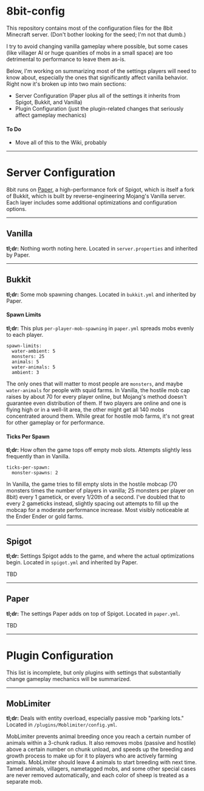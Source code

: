 # 8bit-config
This repository contains most of the configuration files for the 8bit Minecraft server. (Don't bother looking for the seed; I'm not that dumb.)

I try to avoid changing vanilla gameplay where possible, but some cases (like villager AI or huge quanities of mobs in a small space) are too detrimental to performance to leave them as-is.

Below, I'm working on summarizing most of the settings players will need to know about, especially the ones that significantly affect vanilla behavior. Right now it's broken up into two main sections:

- Server Configuration (Paper plus all of the settings it inherits from Spigot, Bukkit, and Vanilla)
- Plugin Configuration (just the plugin-related changes that seriously affect gameplay mechanics)

#### To Do
- Move all of this to the Wiki, probably

---

# Server Configuration

8bit runs on [Paper](http://papermc.io), a high-performance fork of Spigot, which is itself a fork of Bukkit, which is built by reverse-engineering Mojang's Vanilla server. Each layer includes some additional optimizations and configuration options.

---

## Vanilla
**tl;dr:** Nothing worth noting here. Located in ```server.properties``` and inherited by Paper.

---

## Bukkit
**tl;dr:** Some mob spawning changes. Located in ```bukkit.yml``` and inherited by Paper.

#### Spawn Limits
**tl;dr:** This plus ```per-player-mob-spawning``` in ```paper.yml``` spreads mobs evenly to each player.
```
spawn-limits:
  water-ambient: 5
  monsters: 25
  animals: 5
  water-animals: 5
  ambient: 3
```
The only ones that will matter to most people are ```monsters```, and maybe ```water-animals``` for people with squid farms. In Vanilla, the hostile mob cap raises by about 70 for every player online, but Mojang's method doesn't guarantee even distribution of them. If two players are online and one is flying high or in a well-lit area, the other might get all 140 mobs concentrated around them. While great for hostile mob farms, it's not great for other gameplay or for performance.

#### Ticks Per Spawn
**tl;dr:** How often the game tops off empty mob slots. Attempts slightly less frequently than in Vanilla.
```
ticks-per-spawn:
  monster-spawns: 2
```
In Vanilla, the game tries to fill empty slots in the hostile mobcap (70 monsters times the number of players in vanilla; 25 monsters per player on 8bit) every 1 gametick, or every 1/20th of a second. I've doubled that to every 2 gameticks instead, slightly spacing out attempts to fill up the mobcap for a moderate performance increase. Most visibly noticeable at the Ender Ender or gold farms.

---

## Spigot
**tl;dr:** Settings Spigot adds to the game, and where the actual optimizations begin. Located in ```spigot.yml``` and inherited by Paper.

TBD

---

## Paper
**tl;dr:** The settings Paper adds on top of Spigot. Located in ```paper.yml```.

TBD

---

# Plugin Configuration

This list is incomplete, but only plugins with settings that substantially change gameplay mechanics will be summarized.

---

## MobLimiter
**tl;dr:** Deals with entity overload, especially passive mob "parking lots." Located in ```/plugins/Moblimiter/config.yml```.

MobLimiter prevents animal breeding once you reach a certain number of animals within a 3-chunk radius. It also removes mobs (passive and hostile) above a certain number on chunk unload, and speeds up the breeding and growth process to make up for it to players who are actively farming animals. MobLimiter should leave 4 animals to start breeding with next time. Tamed animals, villagers, nametagged mobs, and some other special cases are never removed automatically, and each color of sheep is treated as a separate mob.